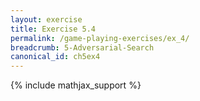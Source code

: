 ```yaml
---
layout: exercise
title: Exercise 5.4
permalink: /game-playing-exercises/ex_4/
breadcrumb: 5-Adversarial-Search
canonical_id: ch5ex4
---
```


{% include mathjax_support %}
